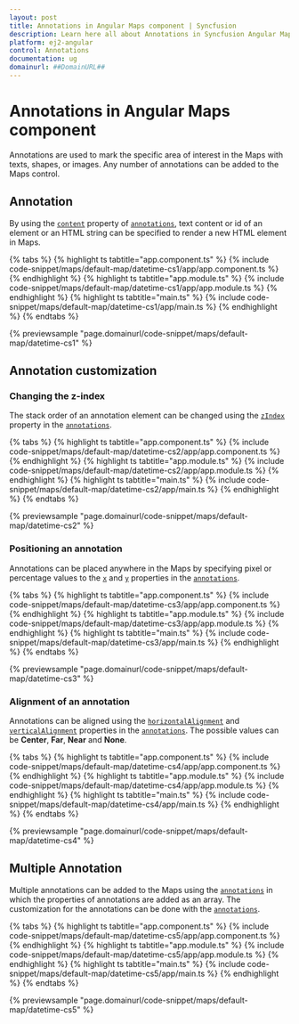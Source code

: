 ```yaml
---
layout: post
title: Annotations in Angular Maps component | Syncfusion
description: Learn here all about Annotations in Syncfusion Angular Maps component of Syncfusion Essential JS 2 and more.
platform: ej2-angular
control: Annotations 
documentation: ug
domainurl: ##DomainURL##
---
```


# Annotations in Angular Maps component

<!-- markdownlint-disable MD013 -->

Annotations are used to mark the specific area of interest in the Maps with texts, shapes, or images. Any number of annotations can be added to the Maps control.

## Annotation

By using the [`content`](https://ej2.syncfusion.com/angular/documentation/api/maps/annotationModel/#content) property of [`annotations`](https://ej2.syncfusion.com/angular/documentation/api/maps/annotationModel), text content or id of an element or an HTML string can be specified to render a new HTML element in Maps.

{% tabs %}
{% highlight ts tabtitle="app.component.ts" %}
{% include code-snippet/maps/default-map/datetime-cs1/app/app.component.ts %}
{% endhighlight %}
{% highlight ts tabtitle="app.module.ts" %}
{% include code-snippet/maps/default-map/datetime-cs1/app/app.module.ts %}
{% endhighlight %}
{% highlight ts tabtitle="main.ts" %}
{% include code-snippet/maps/default-map/datetime-cs1/app/main.ts %}
{% endhighlight %}
{% endtabs %}
  
{% previewsample "page.domainurl/code-snippet/maps/default-map/datetime-cs1" %}

## Annotation customization

### Changing the z-index

The stack order of an annotation element can be changed using the [`zIndex`](https://ej2.syncfusion.com/angular/documentation/api/maps/annotationModel/#zindex) property in the [`annotations`](https://ej2.syncfusion.com/angular/documentation/api/maps/annotationModel).

{% tabs %}
{% highlight ts tabtitle="app.component.ts" %}
{% include code-snippet/maps/default-map/datetime-cs2/app/app.component.ts %}
{% endhighlight %}
{% highlight ts tabtitle="app.module.ts" %}
{% include code-snippet/maps/default-map/datetime-cs2/app/app.module.ts %}
{% endhighlight %}
{% highlight ts tabtitle="main.ts" %}
{% include code-snippet/maps/default-map/datetime-cs2/app/main.ts %}
{% endhighlight %}
{% endtabs %}
  
{% previewsample "page.domainurl/code-snippet/maps/default-map/datetime-cs2" %}

### Positioning an annotation

Annotations can be placed anywhere in the Maps by specifying pixel or percentage values to the [`x`](https://ej2.syncfusion.com/angular/documentation/api/maps/annotationModel/#x) and [`y`](https://ej2.syncfusion.com/angular/documentation/api/maps/annotationModel/#y) properties in the [`annotations`](https://ej2.syncfusion.com/angular/documentation/api/maps/annotationModel).

{% tabs %}
{% highlight ts tabtitle="app.component.ts" %}
{% include code-snippet/maps/default-map/datetime-cs3/app/app.component.ts %}
{% endhighlight %}
{% highlight ts tabtitle="app.module.ts" %}
{% include code-snippet/maps/default-map/datetime-cs3/app/app.module.ts %}
{% endhighlight %}
{% highlight ts tabtitle="main.ts" %}
{% include code-snippet/maps/default-map/datetime-cs3/app/main.ts %}
{% endhighlight %}
{% endtabs %}
  
{% previewsample "page.domainurl/code-snippet/maps/default-map/datetime-cs3" %}

### Alignment of an annotation

Annotations can be aligned using the [`horizontalAlignment`](https://ej2.syncfusion.com/angular/documentation/api/maps/annotationModel/#horizontalalignment) and [`verticalAlignment`](https://ej2.syncfusion.com/angular/documentation/api/maps/annotationModel/#verticalalignment) properties in the [`annotations`](https://ej2.syncfusion.com/angular/documentation/api/maps/annotationModel). The possible values can be **Center**, **Far**, **Near** and **None**.

{% tabs %}
{% highlight ts tabtitle="app.component.ts" %}
{% include code-snippet/maps/default-map/datetime-cs4/app/app.component.ts %}
{% endhighlight %}
{% highlight ts tabtitle="app.module.ts" %}
{% include code-snippet/maps/default-map/datetime-cs4/app/app.module.ts %}
{% endhighlight %}
{% highlight ts tabtitle="main.ts" %}
{% include code-snippet/maps/default-map/datetime-cs4/app/main.ts %}
{% endhighlight %}
{% endtabs %}
  
{% previewsample "page.domainurl/code-snippet/maps/default-map/datetime-cs4" %}

## Multiple Annotation

Multiple annotations can be added to the Maps using the [`annotations`](https://ej2.syncfusion.com/angular/documentation/api/maps/annotationModel) in which the properties of annotations are added as an array. The customization for the annotations can be done with the [`annotations`](https://ej2.syncfusion.com/angular/documentation/api/maps/annotationModel).

{% tabs %}
{% highlight ts tabtitle="app.component.ts" %}
{% include code-snippet/maps/default-map/datetime-cs5/app/app.component.ts %}
{% endhighlight %}
{% highlight ts tabtitle="app.module.ts" %}
{% include code-snippet/maps/default-map/datetime-cs5/app/app.module.ts %}
{% endhighlight %}
{% highlight ts tabtitle="main.ts" %}
{% include code-snippet/maps/default-map/datetime-cs5/app/main.ts %}
{% endhighlight %}
{% endtabs %}
  
{% previewsample "page.domainurl/code-snippet/maps/default-map/datetime-cs5" %}